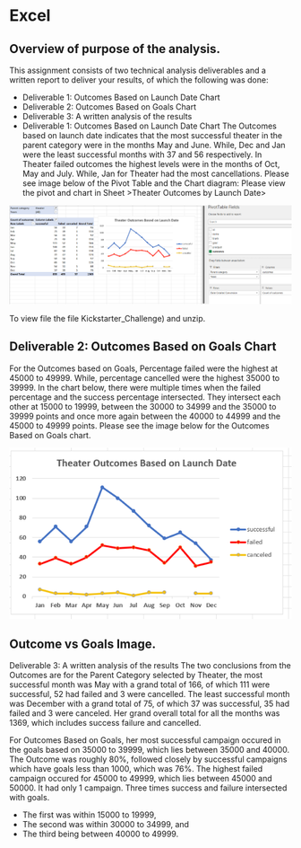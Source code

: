 # Excel
## Overview of purpose of the analysis.
This assignment consists of two technical analysis deliverables and a written report to deliver your results, of which the following was done:

- Deliverable 1: Outcomes Based on Launch Date Chart
- Deliverable 2: Outcomes Based on Goals Chart
- Deliverable 3: A written analysis of the results
- Deliverable 1: Outcomes Based on Launch Date Chart
The Outcomes based on launch date indicates that the most successful theater in the parent category were in the months May and June. While, Dec and Jan were the least successful months with 37 and 56 respectively. In Theater failed outcomes the highest levels were in the months of Oct, May and July. While, Jan for Theater had the most cancellations. Please see image below of the Pivot Table and the Chart diagram: Please view the pivot and chart in Sheet >Theater Outcomes by Launch Date>

![](https://github.com/Judyhm2/Excel/blob/main/Deliverable_1.png)


To view file the file Kickstarter_Challenge) and unzip.

## Deliverable 2: Outcomes Based on Goals Chart
For the Outcomes based on Goals, Percentage failed were the highest at 45000 to 49999. While, percentage cancelled were the highest 35000 to 39999. In the chart below, there were multiple times when the failed percentage and the success percentage intersected. They intersect each other at 15000 to 19999, between the 30000 to 34999 and the 35000 to 39999 points and once more again between the 40000 to 44999 and the 45000 to 49999 points. Please see the image below for the Outcomes Based on Goals chart.

![](https://github.com/Judyhm2/Excel/blob/main/Deliverable1-2.png)

## Outcome vs Goals Image.

Deliverable 3: A written analysis of the results
The two conclusions from the Outcomes are for the Parent Category selected by Theater, the most successful month was May with a grand total of 166, of which 111 were successful, 52 had failed and 3 were cancelled. The least successful month was December with a grand total of 75, of which 37 was successful, 35 had failed and 3 were canceled. Her grand overall total for all the months was 1369, which includes success failure and cancelled.

For Outcomes Based on Goals, her most successful campaign occured in the goals based on 35000 to 39999, which lies between 35000 and 40000. The Outcome was roughly 80%, followed closely by successful campaigns which have goals less than 1000, which was 76%. The highest failed campaign occured for 45000 to 49999, which lies between 45000 and 50000. It had only 1 campaign. Three times success and failure intersected with goals.

- The first was within 15000 to 19999,
- The second was within 30000 to 34999, and
- The third being between 40000 to 49999.
